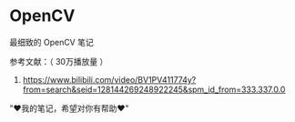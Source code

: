 # OpenCV

最细致的 OpenCV 笔记

参考文献：（ 30万播放量 ）

1. https://www.bilibili.com/video/BV1PV411774y?from=search&seid=128144269248922245&spm_id_from=333.337.0.0

"♥我的笔记，希望对你有帮助♥"
